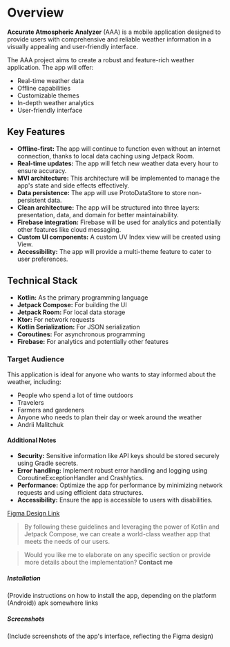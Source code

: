 # Overview
**Accurate Atmospheric Analyzer** (AAA) is a mobile application designed to provide users with comprehensive and reliable weather information in a visually appealing and user-friendly interface.

The AAA project aims to create a robust and feature-rich weather application. The app will offer:

- Real-time weather data
- Offline capabilities
- Customizable themes
- In-depth weather analytics
- User-friendly interface


## Key Features

- **Offline-first:** The app will continue to function even without an internet connection, thanks to local data caching using Jetpack Room.
- **Real-time updates:** The app will fetch new weather data every hour to ensure accuracy.
- **MVI architecture:** This architecture will be implemented to manage the app's state and side effects effectively.
- **Data persistence:** The app will use ProtoDataStore to store non-persistent data.
- **Clean architecture:** The app will be structured into three layers: presentation, data, and domain for better maintainability.
- **Firebase integration:** Firebase will be used for analytics and potentially other features like cloud messaging.
- **Custom UI components:** A custom UV Index view will be created using View.
- **Accessibility:** The app will provide a multi-theme feature to cater to user preferences.

## Technical Stack

- **Kotlin:** As the primary programming language
- **Jetpack Compose:** For building the UI
- **Jetpack Room:** For local data storage
- **Ktor:** For network requests
- **Kotlin Serialization:** For JSON serialization
- **Coroutines:** For asynchronous programming
- **Firebase:** For analytics and potentially other features

### Target Audience

This application is ideal for anyone who wants to stay informed about the weather, including:

- People who spend a lot of time outdoors
- Travelers
- Farmers and gardeners
- Anyone who needs to plan their day or week around the weather
- Andrii Malitchuk

#### Additional Notes

- **Security:** Sensitive information like API keys should be stored securely using Gradle secrets.
- **Error handling:** Implement robust error handling and logging using CoroutineExceptionHandler and Crashlytics.
- **Performance:** Optimize the app for performance by minimizing network requests and using efficient data structures.
- **Accessibility:** Ensure the app is accessible to users with disabilities.

[Figma Design Link](https://www.figma.com/design/drTMvfJAwpp9d7BRAuZzfM/Google-Weather-App-Redesign-(Community)?node-id=1-46&node-type=FRAME&t=HKAgtTECcCCUKVaR-0)

> By following these guidelines and leveraging the power of Kotlin and Jetpack Compose, we can create a world-class weather app that meets the needs of our users.

> Would you like me to elaborate on any specific section or provide more details about the implementation? **Contact me**

##### Installation

(Provide instructions on how to install the app, depending on the platform (Android))
apk somewhere links

##### Screenshots

(Include screenshots of the app's interface, reflecting the Figma design)
